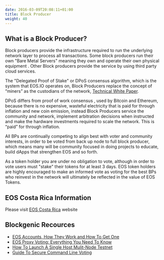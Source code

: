 ```yaml
---
date: 2016-03-09T20:08:11+01:00
title: Block Producer
weight: 40
---
```


## What is a Block Producer?

Block producers provide the infrastructure required to run the underlying network layer to process all transactions. Some block producers run their own "Bare Metal Servers" meaning they own and operate their own physical equipment . Other Block producers provide the service by using third party cloud services.  

The "Delegated Proof of Stake" or DPoS consensus algorithm, which is the system that EOS.IO operates on, Block Producers replace the concept of “miners” as the custodians of the network, [Technical White Paper](https://github.com/EOSIO/Documentation/blob/master/TechnicalWhitePaper.md).

DPoS differs from  proof of work  consensus , used by Bitcoin and Ethereum, because there is no expensive, wasteful electricity that is paid for through inflation and new coin emission, instead Block Producers service the community and network, implement arbitration decisions when instructed and make the hardware investments required to scale the network. This is “paid” for through inflation.

All BPs are continually competing to align best with voter and community interests, in order to be voted from back up node to full block producer, which means many will be community focused in doing projects to educate, build dApps that strengthen EOS and so forth.

As a token holder you are under no obligation to vote, although in order to vote users must "stake" their tokens for at least 3 days. EOS token holders are highly encouraged to make an informed vote as voting for the best BPs who reinvest in the network will ultimately be reflected in the value of EOS Tokens.

## EOS Costa Rica Information
Please visit [EOS Costa Rica](eoscostarica.io) website

## Blockgenic Recources

- [EOS Accounts, How They Work and How To Get One](https://medium.com/blockgenic/eos-accounts-how-they-work-and-how-to-get-one-87019c0f7bc7)
- [EOS Proxy Voting: Everything You Need To Know](https://medium.com/blockgenic/eos-proxy-voting-everything-you-need-to-know-e4c9783249e3)
- [How To Launch A Single Host Mulit-Node Testnet](https://medium.com/blockgenic/single-host-multi-node-testnet-on-eos-6d940811a03)
- [Guide To Secure Command Line Voting](https://medium.com/blockgenic/guide-to-secure-command-line-voting-on-the-eos-mainnet-ddcc3fbe0db)

